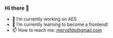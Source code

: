 ### Hi there 👋

- 🔭 I’m currently working on AES
- 🌱 I’m currently learning to become a frontend!
- 📫 How to reach me: merydfds@gmail.com
